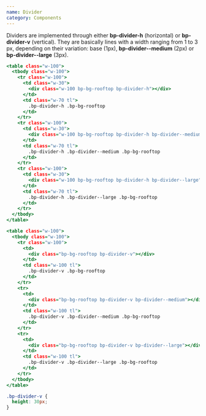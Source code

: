 ```yaml
---
name: Divider
category: Components
---
```


Dividers are implemented through either **bp-divider-h** (horizontal) or **bp-divider-v** (vertical). They are basically lines with a width ranging from 1 to 3 px, depending on their variation: base (1px), **bp-divider--medium** (2px) or **bp-divider--large** (3px).

```horizontal.html
<table class="w-100">
  <tbody class="w-100">
    <tr class="w-100">
      <td class="w-30">
        <div class="w-100 bp-bg-rooftop bp-divider-h"></div>
      </td>
      <td class="w-70 tl">
        .bp-divider-h .bp-bg-rooftop
      </td>
    </tr>
    <tr class="w-100">
      <td class="w-30">
        <div class="w-100 bp-bg-rooftop bp-divider-h bp-divider--medium"></div>
      </td>
      <td class="w-70 tl">
        .bp-divider-h .bp-divider--medium .bp-bg-rooftop
      </td>
    </tr>
    <tr class="w-100">
      <td class="w-30">
        <div class="w-100 bp-bg-rooftop bp-divider-h bp-divider--large"></div>
      </td>
      <td class="w-70 tl">
        .bp-divider-h .bp-divider--large .bp-bg-rooftop
      </td>
    </tr>
  </tbody>
</table>
```

```vertical.html
<table class="w-100">
  <tbody class="w-100">
    <tr class="w-100">
      <td>
        <div class="bp-bg-rooftop bp-divider-v"></div>
      </td>
      <td class="w-100 tl">
        .bp-divider-v .bp-bg-rooftop
      </td>
    </tr>
    <tr>
      <td>
        <div class="bp-bg-rooftop bp-divider-v bp-divider--medium"></div>
      </td>
      <td class="w-100 tl">
        .bp-divider-v .bp-divider--medium .bp-bg-rooftop
      </td>
    </tr>
    <tr>
      <td>
        <div class="bp-bg-rooftop bp-divider-v bp-divider--large"></div>
      </td>
      <td class="w-100 tl">
        .bp-divider-v .bp-divider--large .bp-bg-rooftop
      </td>
    </tr>
  </tbody>
</table>
```
```vertical.css hidden
.bp-divider-v {
  height: 30px;
}
```
